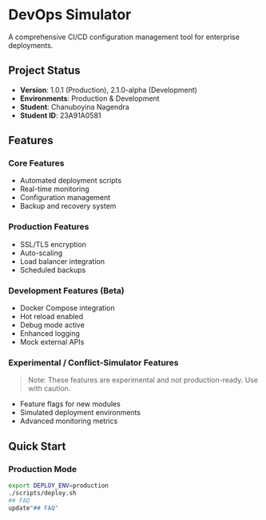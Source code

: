 # DevOps Simulator

A comprehensive CI/CD configuration management tool for enterprise deployments.

## Project Status
- **Version**: 1.0.1 (Production), 2.1.0-alpha (Development)
- **Environments**: Production & Development
- **Student**: Chanuboyina Nagendra
- **Student ID**: 23A91A0581

## Features

### Core Features
- Automated deployment scripts
- Real-time monitoring
- Configuration management
- Backup and recovery system

### Production Features
- SSL/TLS encryption
- Auto-scaling
- Load balancer integration
- Scheduled backups

### Development Features (Beta)
- Docker Compose integration
- Hot reload enabled
- Debug mode active
- Enhanced logging
- Mock external APIs

### Experimental / Conflict-Simulator Features
> Note: These features are experimental and not production-ready. Use with caution.
- Feature flags for new modules
- Simulated deployment environments
- Advanced monitoring metrics

## Quick Start

### Production Mode
```bash
export DEPLOY_ENV=production
./scripts/deploy.sh
## FAQ
update"## FAQ" 
